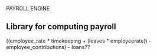 PAYROLL ENGINE

## Library for computing payroll


((employee_rate * timekeeping + (leaves * employeerate)) - employee_contributions) - loans??
